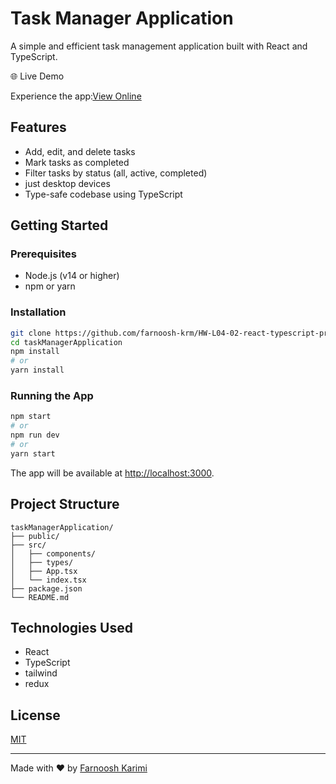 # Task Manager Application

A simple and efficient task management application built with React and TypeScript.

🌐 Live Demo

Experience the app:[View Online](https://hw-l04-02-react-typescript-project-pgw5.onrender.com/)

## Features

- Add, edit, and delete tasks
- Mark tasks as completed
- Filter tasks by status (all, active, completed)
- just desktop devices
- Type-safe codebase using TypeScript

## Getting Started

### Prerequisites

- Node.js (v14 or higher)
- npm or yarn

### Installation

```bash
git clone https://github.com/farnoosh-krm/HW-L04-02-react-typescript-project-farnoosh-karimi.git
cd taskManagerApplication
npm install
# or
yarn install
```

### Running the App

```bash
npm start
# or
npm run dev
# or
yarn start
```

The app will be available at [http://localhost:3000](http://localhost:3000).

## Project Structure

```
taskManagerApplication/
├── public/
├── src/
│   ├── components/
│   ├── types/
│   ├── App.tsx
│   └── index.tsx
├── package.json
└── README.md
```

## Technologies Used

- React
- TypeScript
- tailwind
- redux

## License

[MIT](LICENSE)

---

Made with ❤️ by [Farnoosh Karimi](https://github.com/farnoosh-krm)
